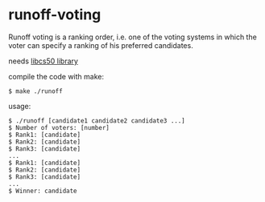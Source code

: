 # runoff-voting
Runoff voting is a ranking order, i.e. one of the voting systems in which the voter can specify a ranking of his preferred candidates.

needs [libcs50 library](https://github.com/cs50/libcs50)

compile the code with make:
```console
$ make ./runoff
```
usage:
```console
$ ./runoff [candidate1 candidate2 candidate3 ...]
$ Number of voters: [number]
$ Rank1: [candidate]
$ Rank2: [candidate]
$ Rank3: [candidate]
...
$ Rank1: [candidate]
$ Rank2: [candidate]
$ Rank3: [candidate]
...
$ Winner: candidate
```

